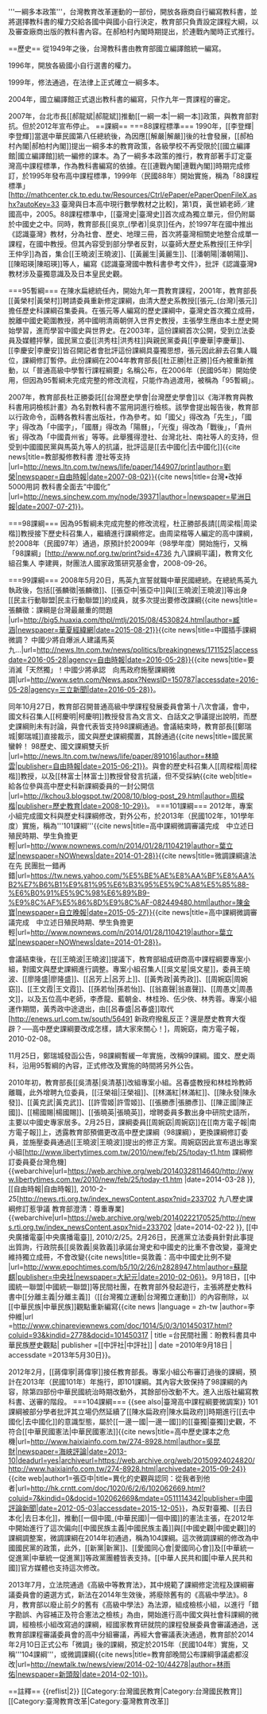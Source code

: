 '''一綱多本政策'''，台灣教育改革運動的一部份，開放各廠商自行編寫教科書，並將選擇教科書的權力交給各國中與國小自行決定，教育部只負責設定課程大綱，以及審查廠商出版的教科書內容。在郝柏村內閣時期提出，於連戰內閣時正式推行。

==歷史==
從1949年之後，台灣教科書由教育部國立編譯館統一編寫。

1996年，開放各級國小自行選書的權力。

1999年，修法通過，在法律上正式確立一綱多本。

2004年，國立編譯館正式退出教科書的編寫，只作九年一貫課程的審定。

2007年，台北市長[[郝龍斌|郝龍斌]]推動[[一綱一本|一綱一本]]政策，與教育部對抗。但於2012年宣布停止。
==課綱==
===88課程標準===
1990年，[[李登輝|李登輝]]當選中華民國第八任總統後，為因應[[解嚴|解嚴]]後的社會發展，[[郝柏村內閣|郝柏村內閣]]提出一綱多本的教育政策，各級學校不再受限於[[國立編譯館|國立編譯館]]統一編修的課本。為了一綱多本政策的推行，教育部著手訂定臺灣高中課程標準，作為教科書編寫的依據。在[[連戰內閣|連戰內閣]]時期完成修訂，於1995年發布高中課程標準，1999年（民國88年）開始實施，稱為「88課程標準」<ref>[http://mathcenter.ck.tp.edu.tw/Resources/Ctrl/ePaper/ePaperOpenFileX.ashx?autoKey=33 臺灣與日本高中現行數學教材之比較]，第1頁，黃世穎老師／建國高中，2005</ref>。88課程標準中，[[臺灣史|臺灣史]]首次成為獨立單元，但仍附屬於中國史之中。同時，教育部長[[吳京_(學者)|吳京]]任內，於1997年在國中推出《認識臺灣》教材，分為社會、歷史、地理三冊，首次將臺灣相關史地整合成單一課程，在國中教授。但其內容受到部分學者反對，以臺師大歷史系教授[[王仲孚|王仲孚]]為首，集合[[王曉波|王曉波]]、[[黃麗生|黃麗生]]、[[潘朝陽|潘朝陽]]、[[陳昭瑛|陳昭瑛]]等人，編寫《認識臺灣國中教科書參考文件》，批評《認識臺灣》教材涉及臺獨意識及及日本皇民史觀。

===95暫綱===
在陳水扁總統任內，開始九年一貫教育課程，2001年，教育部長[[黃榮村|黃榮村]]聘請委員重新修定課綱，由清大歷史系教授[[張元_(台灣)|張元]]擔任歷史科課綱召集委員。在張元等人編寫的歷史課綱中，臺灣史首次獨立成冊，脫離中國史範圍教授，將中國明清兩朝併入世界史教授，主張學生應由本土歷史開始學習，進而學習中國史與世界史。在2003年，這份課綱首次公開，受到立法委員及媒體抨擊，國民黨立委[[洪秀柱|洪秀柱]]與親民黨委員[[李慶華|李慶華]]、[[李慶安|李慶安]]皆召開記者會批評這份課綱具臺獨思想，張元因此辭去召集人職位，課綱修訂暫停。此份課綱在2004年教育部長[[杜正勝|杜正勝]]任內被重新推動，以「普通高級中學暫行課程綱要」名稱公布，在2006年（民國95年）開始使用，但因為95暫綱未完成完整的修改流程，只能作為過渡用，被稱為「95暫綱」。

2007年，教育部長杜正勝委託[[台灣歷史學會|台灣歷史學會]]以《海洋教育與教科書用詞檢核計畫》為名對教科書不當用詞進行檢核。該學會提出報告後，教育部以行政命令，函轉各教科書出版社，作為參考。如「國父」得改為「先生」，「國字」得改為「中國字」，「國曆」得改為「陽曆」，「光復」得改為「戰後」，「貴州省」得改為「中國貴州省」等等。此舉獲得澄社、台灣北社、南社等人的支持，但受到中國國民黨與馬英九等人的抗議，批評這是[[去中國化|去中國化]]<ref>{{cite news|title=教部擬修教科書 澄社等支持 |url=http://news.ltn.com.tw/news/life/paper/144907/print|author=劉榮|newspaper=自由時報|date=2007-08-02}}</ref><ref>{{cite news|title=台灣•改掉5000用詞 教科書全面去“中國化” |url=http://news.sinchew.com.my/node/39371|author=|newspaper=星洲日報|date=2007-07-21}}</ref>。

===98課綱===
因為95暫綱未完成完整的修改流程，杜正勝部長請[[周梁楷|周梁楷]]教授接下歷史科召集人，繼續進行課綱修定。由周梁楷等人編定的高中課綱，於2008年（民國97年）通過，原預計於2009年（98學年度）開始施行，又稱「98課綱」<ref>[http://www.npf.org.tw/print?sid=4736 九八課綱平議]，教育文化組召集人 李建興，財團法人國家政策研究基金會，2008-09-26</ref>。

===99課綱===
2008年5月20日，馬英九宣誓就職中華民國總統。在總統馬英九執政後，包括[[張麟徵|張麟徵]]、[[張亞中|張亞中]]與[[王曉波|王曉波]]等出身[[民主行動聯盟|民主行動聯盟]]的成員，就多次提出要修改課綱<ref name="張課綱">{{cite news|title=張麟徵：課綱是台灣最嚴重的問題 |url=http://big5.huaxia.com/thpl/mtlj/2015/08/4530824.html|author=臧涵|newspaper=華夏經緯網|date=2015-08-21}}</ref><ref>{{cite news|title=中國插手課綱微調？ 中國少將自爆派人建議馬英九...|url=http://news.ltn.com.tw/news/politics/breakingnews/1711525|accessdate=2016-05-28|agency=自由時報|date=2016-05-28}}</ref><ref>{{cite news|title=要消滅「天然獨」！中國少將承認　向馬政府施壓課綱微調|url=http://www.setn.com/News.aspx?NewsID=150787|accessdate=2016-05-28|agency=三立新聞|date=2016-05-28}}</ref>。

同年10月27日，教育部召開普通高級中學課程發展委員會第十八次會議，會中，國文科召集人[[柯慶明|柯慶明]]教授發言為文言文、白話文之爭議提出說明，而歷史課綱則未有討論，與會代表皆支持98課綱通過。會議結束時，教育部長[[鄭瑞城|鄭瑞城]]直接裁示，國文與歷史課綱擱置，其餘通過<ref>{{cite news|title=國民黨蠻幹！ 98歷史、國文課綱雙夭折 |url=http://news.ltn.com.tw/news/life/paper/891016|author=林曉雲|publisher=自由時報|date=2015-06-21}}</ref>。與會的歷史科召集人[[周樑楷|周樑楷]]教授，以及[[林富士|林富士]]教授曾發言抗議，但不受採納<ref>{{cite web|title=給各位參與高中歷史科新課綱委員的一封公開信 |url=http://lkchou3.blogspot.tw/2008/10/blog-post_29.html|author=周樑楷|publisher=歷史教育|date=2008-10-29}}</ref>。
===101課綱===
2012年，專案小組完成國文科與歷史科課綱修改，對外公布，於2013年（民國102年，101學年度）實施，稱為'''101課綱'''<ref>{{cite news|title=高中課綱微調審議完成　中立述日殖民時期、學生負擔更輕|url=http://www.nownews.com/n/2014/01/28/1104219|author=葉立斌|newspaper=NOWnews|date=2014-01-28}}</ref><ref>{{cite news|title=微調課綱違法在先 民團批一錯再錯|url=https://tw.news.yahoo.com/%E5%BE%AE%E8%AA%BF%E8%AA%B2%E7%B6%B1%E9%81%95%E6%B3%95%E5%9C%A8%E5%85%88-%E6%B0%91%E5%9C%98%E6%89%B9-%E9%8C%AF%E5%86%8D%E9%8C%AF-082449480.html|author=陳金寶|newspaper=自立晚報|date=2015-05-27}}</ref><ref>{{cite news|title=高中課綱微調審議完成　中立述日殖民時期、學生負擔更輕|url=http://www.nownews.com/n/2014/01/28/1104219|author=葉立斌|newspaper=NOWnews|date=2014-01-28}}</ref>。

會議結束後，在[[王曉波|王曉波]]提議下，教育部組成研商高中課程綱要專案小組，對國文與歷史課綱進行調整。專案小組召集人[[吳文星|吳文星]]，委員王曉波、[[廖隆盛|廖隆盛]]、[[呂芳上|呂芳上]]、[[黃秀政|黃秀政]]、[[周婉窈|周婉窈]]、[[王文霞|王文霞]]、[[孫若怡|孫若怡]]、[[翁嘉聲|翁嘉聲]]、[[周愚文|周愚文]]，以及五位高中老師，李彥龍、藍朝金、林桂玲、伍少俠、林秀蓉。專案小組運作期間，黃秀政中途退出，由[[呂春盛|呂春盛]]取代<ref name="新政府撥亂反正">[http://enews.url.com.tw/south/56491 新政府撥亂反正？還是歷史教育大復辟？──高中歷史課綱要改成怎樣，請大家來關心！]，周婉窈，南方電子報，2010-02-08</ref>。

11月25日，鄭瑞城發函公告，98課綱暫緩一年實施，改稱99課綱。國文、歷史兩科，沿用95暫綱的內容，正式修改及實施的時間將另外公告。

2010年初，教育部長[[吳清基|吳清基]]改組專案小組。呂春盛教授和林桂玲教師離職，此外增聘九位委員，[[汪榮祖|汪榮祖]]、[[林滿紅|林滿紅]]、[[陳永發|陳永發]]、[[黃克武|黃克武]]、[[許雪姬|許雪姬]]、[[張勝彥|張勝彥]]、[[陳正國|陳正國]]、[[楊國賜|楊國賜]]、[[張曉英|張曉英]]，增聘委員多數出身中研院史語所，主要以中國史專家居多。2月25日，課綱委員[[周婉窈|周婉窈]]在[[南方電子報|南方電子報]]上，透露教育部預備更改高中歷史課綱（98課綱），更換課綱修訂委員，並施壓委員通過[[王曉波|王曉波]]提出的修正方案。周婉窈因此宣布退出專案小組<ref name="新政府撥亂反正" /><ref>[http://www.libertytimes.com.tw/2010/new/feb/25/today-t1.htm 課綱修訂委員憂台灣危機] {{webarchive|url=https://web.archive.org/web/20140328114640/http://www.libertytimes.com.tw/2010/new/feb/25/today-t1.htm |date=2014-03-28 }}, [[自由時報|自由時報]], 2010-2-25</ref><ref>[http://news.rti.org.tw/index_newsContent.aspx?nid=233702 九八歷史課綱修訂惹爭議 教育部澄清：尊重專業] {{webarchive|url=https://web.archive.org/web/20140222170525/http://news.rti.org.tw/index_newsContent.aspx?nid=233702 |date=2014-02-22 }}, [[中央廣播電臺|中央廣播電臺]], 2010/2/25</ref>。2月26日，民進黨立法委員針對此事提出質詢，行政院長[[吳敦義|吳敦義]]承諾台灣史和中國史的比重不會改變，臺灣史維持獨立成冊，不會改變<ref>{{cite news|title=吳敦義：高中中國史比例不變  |url=http://www.epochtimes.com/b5/10/2/26/n2828947.htm|author=蘇龍麒|publisher=中央社|newspaper=大紀元|date=2010-02-06}}</ref>。9月18日，[[中國統一聯盟|中國統一聯盟]]等民間社團，在教育部外發起遊行，主張將歷史教科書中[[分離主義|分離主義]]（[[台灣獨立運動|台灣獨立運動]]）的內容刪除，以[[中華民族|中華民族]]觀點重新編寫<ref name="中民觀">{{cite news |language = zh-tw |author=李仲維|url =http://www.chinareviewnews.com/doc/1014/5/0/3/101450317.html?coluid=93&kindid=2778&docid=101450317 | title =台民間社團：盼教科書具中華民族歷史觀點| publisher =[[中評社|中評社]] | date =2010年9月18日 | accessdate =2013年5月30日}}</ref>。

2012年2月，[[蔣偉寧|蔣偉寧]]接任教育部長。專案小組公布審訂過後的課綱，預計在2013年（民國101年）年施行，即101課綱。其內容大致保持了98課綱的內容，除第四部份中華民國統治時期改動外，其餘部份改動不大。進入出版社編寫教科書、送審的階段。
===104課綱===
{{see also|臺灣高中課程綱要微調案}}
101課綱被部分學者批評其立場仍然延續了[[陳水扁政府|陳水扁政府]]時期進行[[去中國化|去中國化]]的意識型態，屬於[[一邊一國|一邊一國]]的[[臺獨|臺獨]]史觀，不符合[[中華民國憲法|中華民國憲法]]<ref name="高中歷史課本之危機">{{cite news|title=高中歷史課本之危機|url=http://www.haixiainfo.com.tw/274-8928.html|author=吳昆財|newspaper=海峽評論|date=2013-10|deadurl=yes|archiveurl=https://web.archive.org/web/20150924024820/http://www.haixiainfo.com.tw/274-8928.html|archivedate=2015-09-24}}</ref><ref name="異化史觀">{{cite web|author1=張亞中|title=異化的史觀與認同：從我者到他者|url=http://hk.crntt.com/doc/1020/6/2/6/102062669.html?coluid=7&kindid=0&docid=102062669&mdate=0511114342|publisher=中國評論新聞|date=2012-05-03|accessdate=2015-12-05}}</ref>，為反對臺獨、[[去日本化|去日本化]]，推動[[一個中國_(中華民國)|一個中國]]的憲法主張，在2012年中開始進行了這次偏向[[中國民族主義|中國民族主義]]與[[中國史觀|中國史觀]]的課綱調整案，微調課綱在2014年初通過，稱為104課綱。這次微調課綱的修改為中國國民黨的政策，此外，[[新黨|新黨]]、[[愛國同心會|愛國同心會]]及[[中華統一促進黨|中華統一促進黨]]等政黨團體皆表支持。[[中華人民共和國|中華人民共和國]]官方媒體也支持這次修改。

2013年7月，立法院通過《高級中等教育法》，其中規範了課綱修定流程及課綱審議委員會的遴選方式，新法在2014年生效後，將廢除舊有的《高級中學法》。8月，教育部以廢止前夕的舊有《高級中學法》為法源，組成檢核小組，以進行「錯字勘誤、內容補正及符合憲法之檢核」為由，開始進行高中國文與社會科課綱的微調，經檢核小組改寫過的課綱，經國家教育研就院的課程發展委員會審議通過，送教育部課程審議委員會的高中分組審議，再經大會審議表決通過，教育部於2014年2月10日正式公布「微調」後的課綱，預定於2015年（民國104年）實施，又稱'''104課綱'''，或微調課綱<ref>{{cite news|title=教育部晚間公布課綱爭議處都沒改|url=http://newtalk.tw/news/view/2014-02-10/44278|author=林雨佑|newspaper=新頭殼|date=2014-02-10}}</ref>。

==註釋==
{{reflist|2}}
[[Category:台灣國民教育|Category:台灣國民教育]]
[[Category:臺灣教育改革|Category:臺灣教育改革]]
